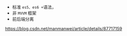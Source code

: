 - 标准 `es5、es6 +`语法，
- 非 `MVVM` 框架
- 前后端分离

https://blog.csdn.net/manmanwei/article/details/87717159
